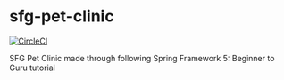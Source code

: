 # sfg-pet-clinic

[![CircleCI](https://circleci.com/gh/michaelarayabe/sfg-pet-clinic.svg?style=svg)](https://circleci.com/gh/michaelarayabe/sfg-pet-clinic)

SFG Pet Clinic made through following Spring Framework 5: Beginner to Guru tutorial
